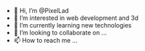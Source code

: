 - 👋 Hi, I’m @PixelLad
- 👀 I’m interested in web development and 3d
- 🌱 I’m currently learning new technologies
- 💞️ I’m looking to collaborate on ...
- 📫 How to reach me ...

<!---
PixelLad/PixelLad is a ✨ special ✨ repository because its `README.md` (this file) appears on your GitHub profile.
You can click the Preview link to take a look at your changes.
--->
